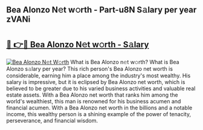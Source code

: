 ## Bea Alonzo N𝚎t w𝚘rth - Part-u8N S𝚊lary per year zVANi

# <h2><a href="http://gc2db54.nevu.top/?p=Bea+Alonzo">🔗 👉🔴 Bea Alonzo N𝚎t w𝚘rth - S𝚊lary</a></h2>

[![Bea Alonzo N𝚎t W𝚘rth](https://i.imgur.com/Oavwk0R.jpeg)](http://gc2db54.nevu.top/?p=Bea+Alonzo)
What is Bea Alonzo n𝚎t w𝚘rth? What is Bea Alonzo s𝚊lary per year?
This rich person's Bea Alonzo net worth is considerable, earning him a place among the industry's most wealthy. His salary is impressive, but it is eclipsed by Bea Alonzo net worth, which is believed to be greater due to his varied business activities and valuable real estate assets. With a Bea Alonzo net worth that ranks him among the world's wealthiest, this man is renowned for his business acumen and financial acumen. With a Bea Alonzo net worth in the billions and a notable income, this wealthy person is a shining example of the power of tenacity, perseverance, and financial wisdom.
